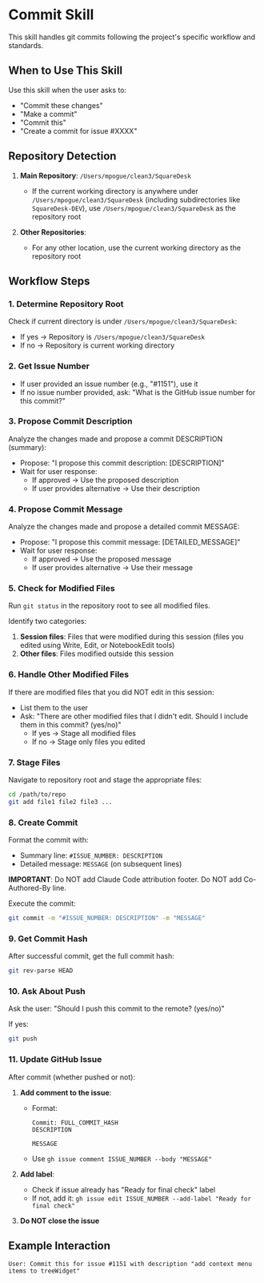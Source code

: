# Commit Skill

This skill handles git commits following the project's specific workflow and standards.

## When to Use This Skill

Use this skill when the user asks to:
- "Commit these changes"
- "Make a commit"
- "Commit this"
- "Create a commit for issue #XXXX"

## Repository Detection

1. **Main Repository**: `/Users/mpogue/clean3/SquareDesk`
   - If the current working directory is anywhere under `/Users/mpogue/clean3/SquareDesk` (including subdirectories like `SquareDesk-DEV`), use `/Users/mpogue/clean3/SquareDesk` as the repository root

2. **Other Repositories**:
   - For any other location, use the current working directory as the repository root

## Workflow Steps

### 1. Determine Repository Root

Check if current directory is under `/Users/mpogue/clean3/SquareDesk`:
- If yes → Repository is `/Users/mpogue/clean3/SquareDesk`
- If no → Repository is current working directory

### 2. Get Issue Number

- If user provided an issue number (e.g., "#1151"), use it
- If no issue number provided, ask: "What is the GitHub issue number for this commit?"

### 3. Propose Commit Description

Analyze the changes made and propose a commit DESCRIPTION (summary):
- Propose: "I propose this commit description: [DESCRIPTION]"
- Wait for user response:
  - If approved → Use the proposed description
  - If user provides alternative → Use their description

### 4. Propose Commit Message

Analyze the changes made and propose a detailed commit MESSAGE:
- Propose: "I propose this commit message: [DETAILED_MESSAGE]"
- Wait for user response:
  - If approved → Use the proposed message
  - If user provides alternative → Use their message

### 5. Check for Modified Files

Run `git status` in the repository root to see all modified files.

Identify two categories:
1. **Session files**: Files that were modified during this session (files you edited using Write, Edit, or NotebookEdit tools)
2. **Other files**: Files modified outside this session

### 6. Handle Other Modified Files

If there are modified files that you did NOT edit in this session:
- List them to the user
- Ask: "There are other modified files that I didn't edit. Should I include them in this commit? (yes/no)"
  - If yes → Stage all modified files
  - If no → Stage only files you edited

### 7. Stage Files

Navigate to repository root and stage the appropriate files:
```bash
cd /path/to/repo
git add file1 file2 file3 ...
```

### 8. Create Commit

Format the commit with:
- Summary line: `#ISSUE_NUMBER: DESCRIPTION`
- Detailed message: `MESSAGE` (on subsequent lines)

**IMPORTANT**: Do NOT add Claude Code attribution footer. Do NOT add Co-Authored-By line.

Execute the commit:
```bash
git commit -m "#ISSUE_NUMBER: DESCRIPTION" -m "MESSAGE"
```

### 9. Get Commit Hash

After successful commit, get the full commit hash:
```bash
git rev-parse HEAD
```

### 10. Ask About Push

Ask the user: "Should I push this commit to the remote? (yes/no)"

If yes:
```bash
git push
```

### 11. Update GitHub Issue

After commit (whether pushed or not):

1. **Add comment to the issue**:
   - Format:
     ```
     Commit: FULL_COMMIT_HASH
     DESCRIPTION

     MESSAGE
     ```
   - Use `gh issue comment ISSUE_NUMBER --body "MESSAGE"`

2. **Add label**:
   - Check if issue already has "Ready for final check" label
   - If not, add it: `gh issue edit ISSUE_NUMBER --add-label "Ready for final check"`

3. **Do NOT close the issue**

## Example Interaction

```
User: Commit this for issue #1151 with description "add context menu items to treeWidget"
```
